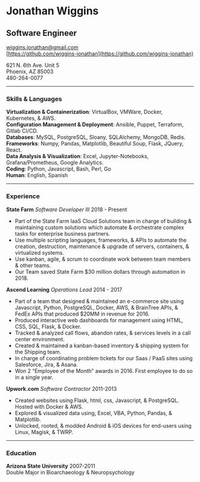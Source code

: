 # Jonathan Wiggins
## Software Engineer

[wiggins.jonathan@gmail.com](mailto:wiggins.jonathan@gmail.com)<br>
[https://github.com/wiggins-jonathan](https://github.com/wiggins-jonathan)<br>

621 N. 6th Ave. Unit 5<br>
Phoenix, AZ 85003<br>
480-264-0077<br>

---

### Skills & Languages
**Virtualization & Containerization**: VirtualBox, VMWare, Docker, Kubernetes, & AWS.<br>
**Configuration Management & Deployment**: Ansible, Puppet, Terraform, Gitlab CI/CD.<br>
**Databases**: MySQL, PostgreSQL, Sloany, SQLAlchemy, MongoDB, Redis.<br>
**Frameworks**: Numpy, Pandas, Matplotlib, Beautiful Soup, Flask, JQuery, React.<br>
**Data Analysis & Visualization**: Excel, Jupyter-Notebooks, Grafana/Prometheus, Google Analytics.<br>
**Coding**: Python, Javascript, Bash, Perl, Go<br>
**Human**: English, Spanish<br>

---

### Experience
**State Farm** _Software Developer III_ 2018 - Present<br>
* Part of the State Farm IaaS Cloud Solutions team in charge of building & maintaining custom solutions which automate & orchestrate complex tasks for enterprise business partners.<br>
* Use multiple scripting languages, frameworks, & APIs to automate the creation, destruction, maintenance & upgrade of servers, containers, & virtualized systems.<br>
* Use kanban, agile, & scrum to coordinate work between team members & other teams.<br>
* Our Team saved State Farm $30 million dollars through automation in 2018.<br>

**Ascend Learning** _Operations Lead_ 2014 - 2017<br>
* Part of a team that designed & maintained an e-commerce site using Javascript, Python, PostgreSQL, Docker, AWS, & BrainTree APIs, & FedEx APIs that produced $20MM in revenue for 2016.<br>
* Produced interactive web dashboards for management using HTML, CSS, SQL, Flask, & Docker.<br>
* Tracked & analyzed call flows, abandon rates, & services levels in a call center environment.<br>
* Created & maintained  a kanban-based inventory & shipping system for the Shipping team.<br>
* In charge of coordinating problem tickets for our Saas / PaaS sites using Salesforce, Jira, & Asana.<br>
* Won 2 “Employee of the Month” awards in 2016. First employee to do so in a single year.<br>

**Upwork.com** _Software Contractor_ 2011-2013<br>
* Created websites using Flask, html, css, Javascript, & PostgreSQL. Hosted with Docker & AWS.<br>
* Explored & visualized data using, Excel, VBA, Python, Pandas, & Matplotlib.<br>
* Unlocked, rooted, & modded Android & iOS devices for end-users using Linux, Magisk, & TWRP.<br>

---

### Education
**Arizona State University** 2007-2011<br>
Double Major in Bioarchaeology & Neuropsychology<br>
